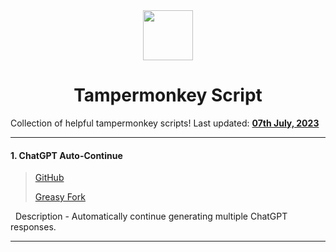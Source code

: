 <div align="center">
  <img height="80" src="https://www.tampermonkey.net/images/ape.svg">
  <h1>Tampermonkey Script</h1>
</div>

<span>Collection of helpful tampermonkey scripts! Last updated: <a href=#20200612><b>07th July, 2023</b></a>

---
#### 1. ChatGPT Auto-Continue

> [GitHub](https://github.com/adamlui/chatgpt-auto-continue)
> 
> [Greasy Fork](https://greasyfork.org/en/scripts/466789-chatgpt-auto-continue/)

&nbsp; Description - Automatically continue generating multiple ChatGPT responses.

---
